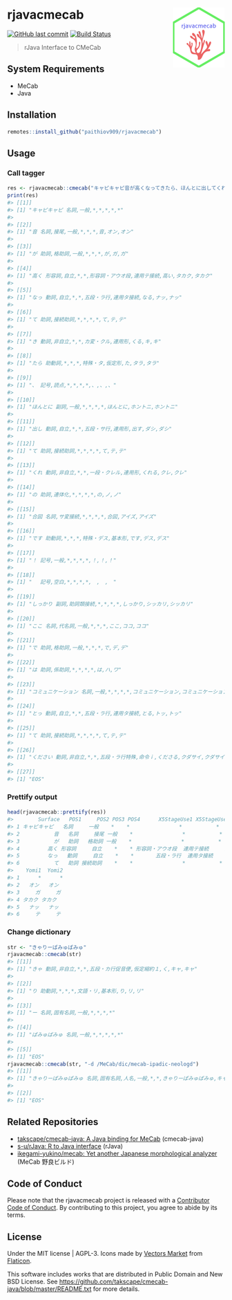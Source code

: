 
<!-- README.md is generated from README.Rmd. Please edit that file -->

# rjavacmecab <a href='https://paithiov909.github.io/rjavacmecab'><img src='man/figures/logo.png' align="right" height="139" /></a>

<!-- badges: start -->

[![GitHub last
commit](https://img.shields.io/github/last-commit/paithiov909/rjavacmecab)](#)
[![Build
Status](https://travis-ci.com/paithiov909/rjavacmecab.svg?branch=master)](https://travis-ci.com/paithiov909/rjavacmecab)

<!-- badges: end -->

> rJava Interface to CMeCab

## System Requirements

  - MeCab
  - Java

## Installation

``` r
remotes::install_github("paithiov909/rjavacmecab")
```

## Usage

### Call tagger

``` r
res <- rjavacmecab::cmecab("キャピキャピ音が高くなってきたら、ほんとに出してくれの合図です！　しっかりここではコミュニケーションとってください")
print(res)
#> [[1]]
#> [1] "キャピキャピ 名詞,一般,*,*,*,*,*"
#> 
#> [[2]]
#> [1] "音 名詞,接尾,一般,*,*,*,音,オン,オン"
#> 
#> [[3]]
#> [1] "が 助詞,格助詞,一般,*,*,*,が,ガ,ガ"
#> 
#> [[4]]
#> [1] "高く 形容詞,自立,*,*,形容詞・アウオ段,連用テ接続,高い,タカク,タカク"
#> 
#> [[5]]
#> [1] "なっ 動詞,自立,*,*,五段・ラ行,連用タ接続,なる,ナッ,ナッ"
#> 
#> [[6]]
#> [1] "て 助詞,接続助詞,*,*,*,*,て,テ,テ"
#> 
#> [[7]]
#> [1] "き 動詞,非自立,*,*,カ変・クル,連用形,くる,キ,キ"
#> 
#> [[8]]
#> [1] "たら 助動詞,*,*,*,特殊・タ,仮定形,た,タラ,タラ"
#> 
#> [[9]]
#> [1] "、 記号,読点,*,*,*,*,、,、,、"
#> 
#> [[10]]
#> [1] "ほんとに 副詞,一般,*,*,*,*,ほんとに,ホントニ,ホントニ"
#> 
#> [[11]]
#> [1] "出し 動詞,自立,*,*,五段・サ行,連用形,出す,ダシ,ダシ"
#> 
#> [[12]]
#> [1] "て 助詞,接続助詞,*,*,*,*,て,テ,テ"
#> 
#> [[13]]
#> [1] "くれ 動詞,非自立,*,*,一段・クレル,連用形,くれる,クレ,クレ"
#> 
#> [[14]]
#> [1] "の 助詞,連体化,*,*,*,*,の,ノ,ノ"
#> 
#> [[15]]
#> [1] "合図 名詞,サ変接続,*,*,*,*,合図,アイズ,アイズ"
#> 
#> [[16]]
#> [1] "です 助動詞,*,*,*,特殊・デス,基本形,です,デス,デス"
#> 
#> [[17]]
#> [1] "！ 記号,一般,*,*,*,*,！,！,！"
#> 
#> [[18]]
#> [1] "　 記号,空白,*,*,*,*,　,　,　"
#> 
#> [[19]]
#> [1] "しっかり 副詞,助詞類接続,*,*,*,*,しっかり,シッカリ,シッカリ"
#> 
#> [[20]]
#> [1] "ここ 名詞,代名詞,一般,*,*,*,ここ,ココ,ココ"
#> 
#> [[21]]
#> [1] "で 助詞,格助詞,一般,*,*,*,で,デ,デ"
#> 
#> [[22]]
#> [1] "は 助詞,係助詞,*,*,*,*,は,ハ,ワ"
#> 
#> [[23]]
#> [1] "コミュニケーション 名詞,一般,*,*,*,*,コミュニケーション,コミュニケーション,コミュニケーション"
#> 
#> [[24]]
#> [1] "とっ 動詞,自立,*,*,五段・ラ行,連用タ接続,とる,トッ,トッ"
#> 
#> [[25]]
#> [1] "て 助詞,接続助詞,*,*,*,*,て,テ,テ"
#> 
#> [[26]]
#> [1] "ください 動詞,非自立,*,*,五段・ラ行特殊,命令ｉ,くださる,クダサイ,クダサイ"
#> 
#> [[27]]
#> [1] "EOS"
```

### Prettify output

``` r
head(rjavacmecab::prettify(res))
#>        Surface   POS1     POS2 POS3 POS4      X5StageUse1 X5StageUse2 Original
#> 1 キャピキャピ   名詞     一般    *    *                *           *        *
#> 2           音   名詞     接尾 一般    *                *           *       音
#> 3           が   助詞   格助詞 一般    *                *           *       が
#> 4         高く 形容詞     自立    *    * 形容詞・アウオ段  連用テ接続     高い
#> 5         なっ   動詞     自立    *    *       五段・ラ行  連用タ接続     なる
#> 6           て   助詞 接続助詞    *    *                *           *       て
#>    Yomi1  Yomi2
#> 1      *      *
#> 2   オン   オン
#> 3     ガ     ガ
#> 4 タカク タカク
#> 5   ナッ   ナッ
#> 6     テ     テ
```

### Change dictionary

``` r
str <- "きゃりーぱみゅぱみゅ"
rjavacmecab::cmecab(str)
#> [[1]]
#> [1] "きゃ 動詞,非自立,*,*,五段・カ行促音便,仮定縮約１,く,キャ,キャ"
#> 
#> [[2]]
#> [1] "り 助動詞,*,*,*,文語・リ,基本形,り,リ,リ"
#> 
#> [[3]]
#> [1] "ー 名詞,固有名詞,一般,*,*,*,*"
#> 
#> [[4]]
#> [1] "ぱみゅぱみゅ 名詞,一般,*,*,*,*,*"
#> 
#> [[5]]
#> [1] "EOS"
rjavacmecab::cmecab(str, "-d /MeCab/dic/mecab-ipadic-neologd")
#> [[1]]
#> [1] "きゃりーぱみゅぱみゅ 名詞,固有名詞,人名,一般,*,*,きゃりーぱみゅぱみゅ,キャリーパミュパミュ,キャリーパミュパミュ"
#> 
#> [[2]]
#> [1] "EOS"
```

## Related Repositories

  - [takscape/cmecab-java: A Java binding for
    MeCab](https://github.com/takscape/cmecab-java) (cmecab-java)
  - [s-u/rJava: R to Java interface](https://github.com/s-u/rJava)
    (rJava)
  - [ikegami-yukino/mecab: Yet another Japanese morphological
    analyzer](https://github.com/ikegami-yukino/mecab) (MeCab 野良ビルド)

## Code of Conduct

Please note that the rjavacmecab project is released with a [Contributor
Code of
Conduct](https://paithiov909.github.io/rjavacmecab/CODE_OF_CONDUCT.html).
By contributing to this project, you agree to abide by its terms.

## License

Under the MIT license | AGPL-3. Icons made by [Vectors
Market](https://www.flaticon.com/authors/vectors-market) from
[Flaticon](https://www.flaticon.com/).

This software includes works that are distributed in Public Domain and
New BSD License. See
<https://github.com/takscape/cmecab-java/blob/master/README.txt> for
more details.
